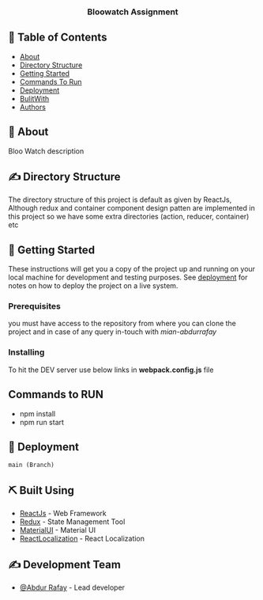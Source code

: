 <h3 align="center">Bloowatch Assignment</h3>

## 📝 Table of Contents

-   [About](#about)
-   [Directory Structure](#dirStructure)
-   [Getting Started](#getting_started)
-   [Commands To Run](#commands_to_run)
-   [Deployment](#deployment)
-   [BulitWith](#built_using)
-   [Authors](#authors)

## 🧐 About <a name = "about"></a>

Bloo Watch description

## ✍️ Directory Structure <a name = "dirStructure"></a>

The directory structure of this project is default as given by ReactJs, Although redux and container component design patten are implemented in this project so we have some extra directories (action, reducer, container) etc

## 🏁 Getting Started <a name = "getting_started"></a>

These instructions will get you a copy of the project up and running on your local machine for development and testing purposes. See [deployment](#deployment) for notes on how to deploy the project on a live system.

### Prerequisites

you must have access to the repository from where you can clone the project and in case of any query in-touch with _mian-abdurrafay_

### Installing

To hit the DEV server use below links in **webpack.config.js** file

##  Commands to RUN <a name = "commands_to_run"></a>
 - npm install
 - npm run start

## 🚀 Deployment <a name = "deployment"></a>


```
main (Branch)
```

## ⛏️ Built Using <a name = "built_using"></a>

-   [ReactJs](#) - Web Framework
-   [Redux](#) - State Management Tool
-   [MaterialUI](#) - Material UI
-   [ReactLocalization](#) - React Localization

## ✍️ Development Team <a name = "authors"></a>

-   [@Abdur Rafay](#) - Lead developer

